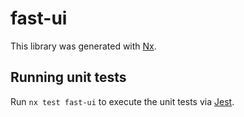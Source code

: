 # fast-ui

This library was generated with [Nx](https://nx.dev).

## Running unit tests

Run `nx test fast-ui` to execute the unit tests via [Jest](https://jestjs.io).
